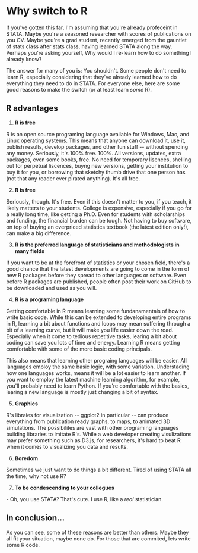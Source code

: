 # Why switch to R

If you've gotten this far, I'm assuming that you're already profeceint in STATA. Maybe you're a seasoned researcher with scores of publications on you CV. Maybe you're a grad student, recently emerged from the gauntlet of stats class after stats class, having learned STATA along the way. Perhaps you're asking yourself, Why would I re-learn how to do something I already know? 

The answer for many of you is: You shouldn't. Some people don't need to learn R, especially considering that they've already learned how to do everything they need to do in STATA. For everyone else, here are some good reasons to make the switch (or at least learn *some* R).

## R advantages
1. **R is free**

R is an open source programing language available for Windows, Mac, and Linux operating systems. This means that anyone can download it, use it, publish results, develop packages, and other fun stuff -- without spending any money. Seriously, it's 100% free. 100%. All versions, updates, extra packages, even some books, free. No need for temporary lisences, shelling out for perpetual liscences, buyng new versions, getting your institution to buy it for you, or borrowing that sketchy thumb drive that one person has (not that any reader ever pirated anything). It's all free.

2. **R is free**

Seriously, though. It's free. Even if this doesn't matter to you, if you teach, it likely matters to your students. College is expensive, especially if you go for a really long time, like getting a Ph.D. Even for students with scholarships and funding, the financial burden can be tough. Not having to buy software, on top of buying an overpriced statistics textbook (the latest edition only!), can make a big difference.

3. **R is the preferred language of statisticians and methodologists in many fields**

If you want to be at the forefront of statistics or your chosen field, there's a good chance that the latest developments are going to come in the form of new R packages before they spread to other languages or software. Even before R packages are published, people often post their work on GitHub to be downloaded and used as you will. 

4. **R is a programing language**

Getting comfortable in R means learning some fundanamentals of how to write basic code. While this can be extended to developing entire programs in R, learning a bit about functions and loops may mean suffering through a bit of a learning curve, but it will make you life easier down the road. Especially when it come to tedious repetitive tasks, learing a bit about coding can save you lots of time and energy. Learning R means getting comfortable with some of the more basic coding principals.

This also means that learning other prograing languages will be easier. All languages employ the same basic logic, with some variation. Understading how one languages works, means it will be a lot easier to learn another. If you want to employ the latest machine learning algorithm, for example, you'll 
probably need to learn Python. If you're comfortable with the basics, learing a new language is mostly just changing a bit of syntax. 

5. **Graphics**

R's libraies for visualization -- ggplot2 in particular -- can produce everything from publication ready graphs, to maps, to animated 3D simulations. The possibilites are vast with other programing languages building libraries to imitate R's. While a web developer creating visulizations may prefer something such as D3.js, for researchers, it's hard to beat R when it comes to visualizing you data and results. 

6. **Boredom**

Sometimes we just want to do things a bit different. Tired of using STATA all the time, why not use R?

7. **To be condescending to your collegues**

\- Oh, you use STATA? That's cute. I use R, like a *real* statistician.

## In conclusion...
As you can see, some of these reasons are better than others. Maybe they all fit your situation, maybe none do. For those that are commited, lets write some R code.
